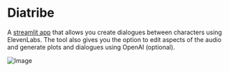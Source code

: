 # Diatribe

A [streamlit app](https://elevenlabs-dialogue.streamlit.app/) that allows you create dialogues between characters using ElevenLabs. The tool also gives you the option to edit aspects of the audio and generate plots and dialogues using OpenAI (optional).

![Image](https://github.com/user-attachments/assets/c4c324fa-bd87-4522-853e-027a73b9c85c)
